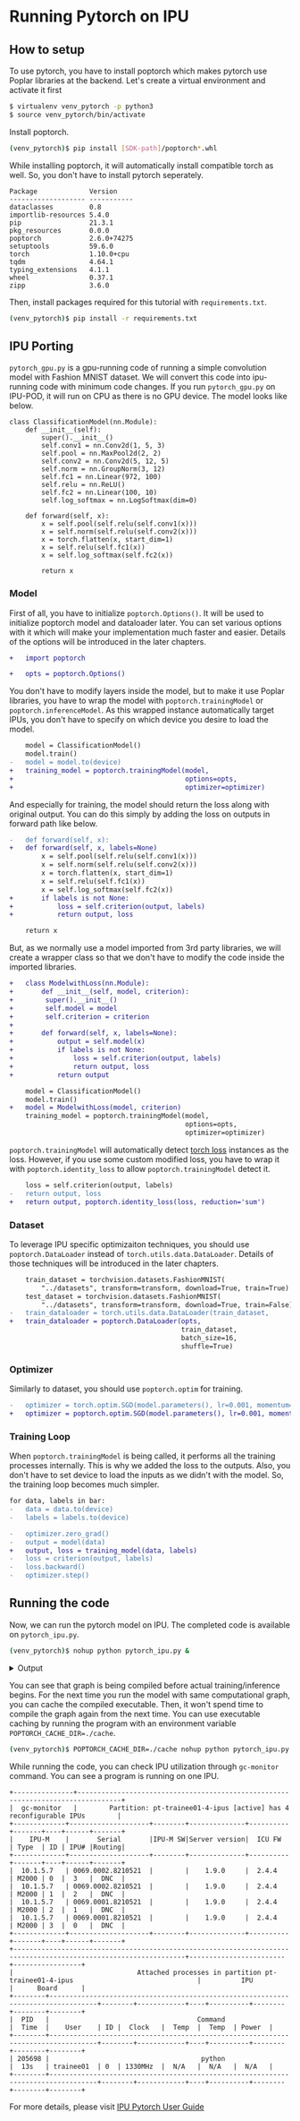 # Running Pytorch on IPU

## How to setup

To use pytorch, you have to install poptorch which makes pytorch use Poplar libraries at the backend.
Let's create a virtual environment and activate it first
```bash
$ virtualenv venv_pytorch -p python3
$ source venv_pytorch/bin/activate
```
Install poptorch.
```bash
(venv_pytorch)$ pip install [SDK-path]/poptorch*.whl
```
While installing poptorch, it will automatically install compatible torch as well. So, you don't have to install pytorch seperately.
```
Package             Version
------------------- -----------
dataclasses         0.8
importlib-resources 5.4.0
pip                 21.3.1
pkg_resources       0.0.0
poptorch            2.6.0+74275
setuptools          59.6.0
torch               1.10.0+cpu
tqdm                4.64.1
typing_extensions   4.1.1
wheel               0.37.1
zipp                3.6.0
```
Then, install packages required for this tutorial with `requirements.txt`.
```bash
(venv_pytorch)$ pip install -r requirements.txt
```

## IPU Porting

`pytorch_gpu.py` is a gpu-running code of running a simple convolution model with Fashion MNIST dataset. We will convert this code into ipu-running code with minimum code changes. If you run `pytorch_gpu.py` on IPU-POD, it will run on CPU as there is no GPU device. The model looks like below.
```
class ClassificationModel(nn.Module):
    def __init__(self):
        super().__init__()
        self.conv1 = nn.Conv2d(1, 5, 3)
        self.pool = nn.MaxPool2d(2, 2)
        self.conv2 = nn.Conv2d(5, 12, 5)
        self.norm = nn.GroupNorm(3, 12)
        self.fc1 = nn.Linear(972, 100)
        self.relu = nn.ReLU()
        self.fc2 = nn.Linear(100, 10)
        self.log_softmax = nn.LogSoftmax(dim=0)

    def forward(self, x):
        x = self.pool(self.relu(self.conv1(x)))
        x = self.norm(self.relu(self.conv2(x)))
        x = torch.flatten(x, start_dim=1)
        x = self.relu(self.fc1(x))
        x = self.log_softmax(self.fc2(x))

        return x
```

### Model
First of all, you have to initialize `poptorch.Options()`. It will be used to initialize poptorch model and dataloader later. You can set various options with it which will make your implementation much faster and easier. Details of the options will be introduced in the later chapters.
```diff
+   import poptorch

+   opts = poptorch.Options()
```

You don't have to modify layers inside the model, but to make it use Poplar libraries, you have to wrap the model with `poptorch.trainingModel` or `poptorch.inferenceModel`. As this wrapped instance automatically target IPUs, you don't have to specify on which device you desire to load the model.
```diff
    model = ClassificationModel()
    model.train()
-   model = model.to(device)
+   training_model = poptorch.trainingModel(model,
+                                           options=opts,
+                                           optimizer=optimizer)
```
And especially for training, the model should return the loss along with original output. You can do this simply by adding the loss on outputs in forward path like below.
```diff
-   def forward(self, x):
+   def forward(self, x, labels=None)
        x = self.pool(self.relu(self.conv1(x)))
        x = self.norm(self.relu(self.conv2(x)))
        x = torch.flatten(x, start_dim=1)
        x = self.relu(self.fc1(x))
        x = self.log_softmax(self.fc2(x))
+       if labels is not None:
+           loss = self.criterion(output, labels)
+           return output, loss

    return x
```
But, as we normally use a model imported from 3rd party libraries, we will create a wrapper class so that we don't have to modify the code inside the imported libraries.
```diff
+   class ModelwithLoss(nn.Module):
+       def __init__(self, model, criterion):
+        super().__init__()
+        self.model = model
+        self.criterion = criterion
+
+       def forward(self, x, labels=None):
+           output = self.model(x)
+           if labels is not None:
+               loss = self.criterion(output, labels)
+               return output, loss
+           return output

    model = ClassificationModel()
    model.train()
+   model = ModelwithLoss(model, criterion)    
    training_model = poptorch.trainingModel(model,
                                            options=opts,
                                            optimizer=optimizer)
```
`poptorch.trainingModel` will automatically detect [torch loss](://pytorch.org/docs/stable/nn.html#loss-functions) instances as the loss. However, if you use some custom modified loss, you have to wrap it with `poptorch.identity_loss` to allow `poptorch.trainingModel` detect it.
```diff
    loss = self.criterion(output, labels)
-   return output, loss
+   return output, poptorch.identity_loss(loss, reduction='sum')
```

### Dataset
To leverage IPU specific optimizaiton techniques, you should use `poptorch.DataLoader` instead of `torch.utils.data.DataLoader`. Details of those techniques will be introduced in the later chapters.
```diff
    train_dataset = torchvision.datasets.FashionMNIST(
        "../datasets", transform=transform, download=True, train=True)
    test_dataset = torchvision.datasets.FashionMNIST(
        "../datasets", transform=transform, download=True, train=False)
-   train_dataloader = torch.utils.data.DataLoader(train_dataset,
+   train_dataloader = poptorch.DataLoader(opts,
                                           train_dataset,
                                           batch_size=16,
                                           shuffle=True)
```

### Optimizer
Similarly to dataset, you should use `poptorch.optim` for training.
```diff
-   optimizer = torch.optim.SGD(model.parameters(), lr=0.001, momentum=0.9)
+   optimizer = poptorch.optim.SGD(model.parameters(), lr=0.001, momentum=0.9)
```

### Training Loop
When `poptorch.trainingModel` is being called, it performs all the training processes internally. This is why we added the loss to the outputs. Also, you don't have to set device to load the inputs as we didn't with the model. So, the training loop becomes much simpler. 
```diff
for data, labels in bar:
-   data = data.to(device)
-   labels = labels.to(device)

-   optimizer.zero_grad()
-   output = model(data)
+   output, loss = training_model(data, labels)
-   loss = criterion(output, labels)
-   loss.backward()
-   optimizer.step()
```

## Running the code

Now, we can run the pytorch model on IPU. The completed code is available on `pytorch_ipu.py`.
```bash
(venv_pytorch)$ nohup python pytorch_ipu.py &
```
<details><summary>Output </summary><p>

```
Downloading http://fashion-mnist.s3-website.eu-central-1.amazonaws.com/train-images-idx3-ubyte.gz
Downloading http://fashion-mnist.s3-website.eu-central-1.amazonaws.com/train-images-idx3-ubyte.gz to ../datasets/FashionMNIST/raw/train-images-idx3-ubyte.gz
26422272it [00:15, 1758536.29it/s]                              
Extracting ../datasets/FashionMNIST/raw/train-images-idx3-ubyte.gz to ../datasets/FashionMNIST/raw

Downloading http://fashion-mnist.s3-website.eu-central-1.amazonaws.com/train-labels-idx1-ubyte.gz
Downloading http://fashion-mnist.s3-website.eu-central-1.amazonaws.com/train-labels-idx1-ubyte.gz to ../datasets/FashionMNIST/raw/train-labels-idx1-ubyte.gz
29696it [00:00, 52913.35it/s]                           
Extracting ../datasets/FashionMNIST/raw/train-labels-idx1-ubyte.gz to ../datasets/FashionMNIST/raw

Downloading http://fashion-mnist.s3-website.eu-central-1.amazonaws.com/t10k-images-idx3-ubyte.gz
Downloading http://fashion-mnist.s3-website.eu-central-1.amazonaws.com/t10k-images-idx3-ubyte.gz to ../datasets/FashionMNIST/raw/t10k-images-idx3-ubyte.gz
4422656it [00:02, 1997843.16it/s]                             
Extracting ../datasets/FashionMNIST/raw/t10k-images-idx3-ubyte.gz to ../datasets/FashionMNIST/raw

Downloading http://fashion-mnist.s3-website.eu-central-1.amazonaws.com/t10k-labels-idx1-ubyte.gz
Downloading http://fashion-mnist.s3-website.eu-central-1.amazonaws.com/t10k-labels-idx1-ubyte.gz to ../datasets/FashionMNIST/raw/t10k-labels-idx1-ubyte.gz
6144it [00:00, 72184324.30it/s]         
Extracting ../datasets/FashionMNIST/raw/t10k-labels-idx1-ubyte.gz to ../datasets/FashionMNIST/raw

[Epoch 01]:   0%|          | 0/3750 [00:00<?, ?it/s2022-09-06T14:14:57.775829Z popart:devicex 175824.175824 W: The `debug.retainDebugInformation` engine option was implicitly set to `true`. The default will change to `false` in a future release. Set it to `true` explicitly if you want to query debug information (for example, by calling `Session::getReport`).
2022-09-06T14:14:57.915304Z popart:devicex 175824.175824 W: The `debug.retainDebugInformation` engine option was implicitly set to `true`. The default will change to `false` in a future release. Set it to `true` explicitly if you want to query debug information (for example, by calling `Session::getReport`).
Graph compilation: 100%|██████████| 100/100 [00:39<00:00]2022-09-06T14:15:37.677556Z popart:devicex 175824.175824 W: Specified directory not found. Creating "../cache" directory 
Graph compilation:  97%|█████████▋| 97/100 [00:39<00:01]
[Epoch 01]: 100%|██████████| 3750/3750 [00:51<00:00, 72.21it/s, Loss=1.12]  
[Epoch 02]: 100%|██████████| 3750/3750 [00:09<00:00, 376.43it/s, Loss=0.775]
[Epoch 03]: 100%|██████████| 3750/3750 [00:09<00:00, 375.37it/s, Loss=1.05] 
[Epoch 04]: 100%|██████████| 3750/3750 [00:10<00:00, 365.68it/s, Loss=0.897]
[Epoch 05]: 100%|██████████| 3750/3750 [00:10<00:00, 374.72it/s, Loss=1.02] 
Graph compilation:   0%|          | 0/100 [00:00<?]2022-09-06T14:16:31.380537Z popart:devicex 175824.175824 W: The `debug.retainDebugInformation` engine option was implicitly set to `true`. The default will change to `false` in a future release. Set it to `true` explicitly if you want to query debug information (for example, by calling `Session::getReport`).
2022-09-06T14:16:31.414728Z popart:devicex 175824.175824 W: The `debug.retainDebugInformation` engine option was implicitly set to `true`. The default will change to `false` in a future release. Set it to `true` explicitly if you want to query debug information (for example, by calling `Session::getReport`).
Graph compilation: 100%|██████████| 100/100 [00:15<00:00]
Eval accuracy: 86.42%
```

</p></details>

You can see that graph is being compiled before actual training/inference begins. For the next time you run the model with same computational graph, you can cache the compiled executable. Then, it won't spend time to compile the graph again from the next time. You can use executable caching by running the program with an environment variable `POPTORCH_CACHE_DIR=./cache`.
```bash
(venv_pytorch)$ POPTORCH_CACHE_DIR=./cache nohup python pytorch_ipu.py &
```

While running the code, you can check IPU utilization through `gc-monitor` command. You can see a program is running on one IPU.
```
+---------------+---------------------------------------------------------------------------------+
|  gc-monitor   |        Partition: pt-trainee01-4-ipus [active] has 4 reconfigurable IPUs        |
+-------------+--------------------+--------+--------------+----------+-------+----+------+-------+
|    IPU-M    |       Serial       |IPU-M SW|Server version|  ICU FW  | Type  | ID | IPU# |Routing|
+-------------+--------------------+--------+--------------+----------+-------+----+------+-------+
|  10.1.5.7   | 0069.0002.8210521  |        |    1.9.0     |  2.4.4   | M2000 | 0  |  3   |  DNC  |
|  10.1.5.7   | 0069.0002.8210521  |        |    1.9.0     |  2.4.4   | M2000 | 1  |  2   |  DNC  |
|  10.1.5.7   | 0069.0001.8210521  |        |    1.9.0     |  2.4.4   | M2000 | 2  |  1   |  DNC  |
|  10.1.5.7   | 0069.0001.8210521  |        |    1.9.0     |  2.4.4   | M2000 | 3  |  0   |  DNC  |
+-------------+--------------------+--------+--------------+----------+-------+----+------+-------+
+-----------------------------------------------------------------------------------------------------------------+------------------------+-----------------+
|                               Attached processes in partition pt-trainee01-4-ipus                               |          IPU           |      Board      |
+--------+----------------------------------------------------------------------------------+--------+------------+----+----------+--------+--------+--------+
|  PID   |                                     Command                                      |  Time  |    User    | ID |  Clock   |  Temp  |  Temp  | Power  |
+--------+----------------------------------------------------------------------------------+--------+------------+----+----------+--------+--------+--------+
| 205698 |                                      python                                      |  13s   | trainee01  | 0  | 1330MHz  |  N/A   |  N/A   |  N/A   |
+--------+----------------------------------------------------------------------------------+--------+------------+----+----------+--------+--------+--------+
```

For more details, please visit [IPU Pytorch User Guide](https://docs.graphcore.ai/projects/poptorch-user-guide/en/latest/index.html)
